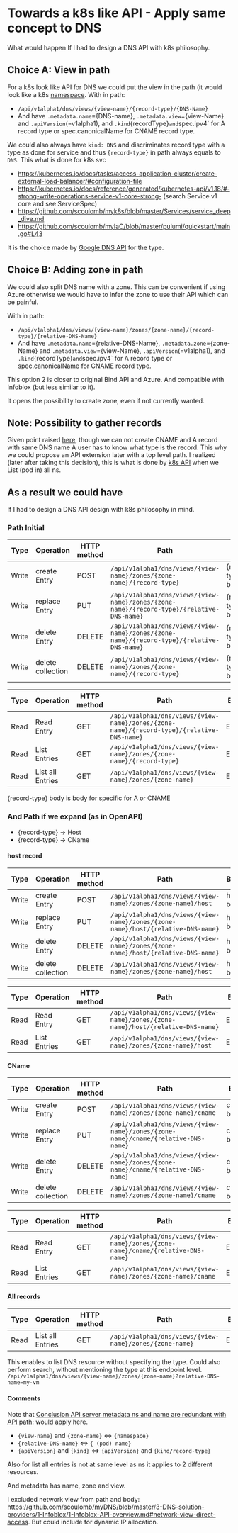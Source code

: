 # Towards a k8s like API - Apply same concept to DNS

What would happen If I had to design a DNS API with k8s philosophy.

## Choice A: View in path

For a k8s look like API for DNS we could put the view in the path (it would look like a k8s [namespace](2-compare-apis.md#Parallel-with-k8s-api).
With in path:
- `/api/v1alpha1/dns/views/{view-name}/{record-type}/{DNS-Name}`
- And have `.metadata.name`={DNS-name}, `.metadata.view`={view-Name} and `.apiVersion`(=v1alpha1), and `.kind`{recordType}`
and `spec.ipv4` for A record type or spec.canonicalName for CNAME record type.


We could also always have `kind: DNS` and discriminates record type with a type as done for service and thus `{record-type}` in path always equals to `DNS`.
This what is done for k8s svc
- https://kubernetes.io/docs/tasks/access-application-cluster/create-external-load-balancer/#configuration-file
- https://kubernetes.io/docs/reference/generated/kubernetes-api/v1.18/#-strong-write-operations-service-v1-core-strong- (search Service v1 core and see ServiceSpec)
- https://github.com/scoulomb/myk8s/blob/master/Services/service_deep_dive.md
- https://github.com/scoulomb/myIaC/blob/master/pulumi/quickstart/main.go#L43

It is the choice made by [Google DNS API](../3-DNS-solution-providers/3-Google-DNS/1-Google-DNS.md#record-creation-inside-a-zone) for the type.

<!--
=> option 2: should we have a different or same API path for close but different object
-->

## Choice B: Adding zone in path

We could also split DNS name with a zone.
This can be convenient if using Azure otherwise we would have to infer the zone to use their API which can be painful.

With in path:
- `/api/v1alpha1/dns/views/{view-name}/zones/{zone-name}/{record-type}/{relative-DNS-Name}`
- And have `.metadata.name`={relative-DNS-Name},  `.metadata.zone`={zone-Name} and `.metadata.view`={view-Name}, `.apiVersion`(=v1alpha1), and `.kind`{recordType}`
and `spec.ipv4` for A record type or spec.canonicalName for CNAME record type.

This option 2 is closer to original Bind API and Azure.
And compatible with Infoblox (but less similar to it).

It opens the possibility to create zone, even if not currently wanted.

## Note: Possibility to gather records

Given point raised [here](2-compare-apis.md#Parallel-with-nslookup-and-dig-API), though we can not create CNAME and A record with same DNS name
A user has to know what type is the record.
This why we could propose an API extension later with a top level path.
I realized (later after taking this decision), this is what is done by [k8s API](./3-a-towards-a-k8s-like-api-explore-k8s-api.md#Documentation) when we List (pod in) all ns.
 
## As a result we could have 

If I had to design a DNS API design with k8s philosophy in mind.

### Path Initial


| Type | Operation         | HTTP method |  Path                                                                                     | Body
| ---- | ------------      | ----------- | --------------------------------------------------                                        | ------------------
|Write | create Entry      | POST        | `/api/v1alpha1/dns/views/{view-name}/zones/{zone-name}/{record-type}`                     | {record-type} body
|Write | replace Entry     | PUT         | `/api/v1alpha1/dns/views/{view-name}/zones/{zone-name}/{record-type}/{relative-DNS-name}` | {record-type} body
|Write | delete  Entry     | DELETE      | `/api/v1alpha1/dns/views/{view-name}/zones/{zone-name}/{record-type}/{relative-DNS-name}` | {record-type} body
|Write | delete collection | DELETE      | `/api/v1alpha1/dns/views/{view-name}/zones/{zone-name}/{record-type}`                     | {record-type} body

| Type | Operation         | HTTP method |  Path                                                                                     | Body
| ---- | ------------      | ----------- | --------------------------------------------------                                        | ------------------
|Read  | Read Entry        | GET         | `/api/v1alpha1/dns/views/{view-name}/zones/{zone-name}/{record-type}/{relative-DNS-name}` | Empty
|Read  | List Entries      | GET         | `/api/v1alpha1/dns/views/{view-name}/zones/{zone-name}/{record-type}`                     | Empty
|Read  | List all Entries  | GET         | `/api/v1alpha1/dns/views/{view-name}/zones/{zone-name}`                                   | Empty

{record-type} body is body for specific for A or CNAME

### And Path if we expand (as in OpenAPI)

- {record-type} → Host
- {record-type} → CName

#### host record

| Type | Operation         | HTTP method |  Path                                                                                     | Body
| ---- | ------------      | ----------- | --------------------------------------------------                                        | ------------------
|Write | create Entry      | POST        | `/api/v1alpha1/dns/views/{view-name}/zones/{zone-name}/host`                              | host body
|Write | replace Entry     | PUT         | `/api/v1alpha1/dns/views/{view-name}/zones/{zone-name}/host/{relative-DNS-name}`          | host body
|Write | delete  Entry     | DELETE      | `/api/v1alpha1/dns/views/{view-name}/zones/{zone-name}/host/{relative-DNS-name}`          | host body
|Write | delete collection | DELETE      | `/api/v1alpha1/dns/views/{view-name}/zones/{zone-name}/host`                              | host body

<!--
delete collection optional, not exposed
-->

| Type | Operation         | HTTP method |  Path                                                                                     | Body
| ---- | ------------      | ----------- | --------------------------------------------------                                        | ------------------
|Read  | Read Entry        | GET         | `/api/v1alpha1/dns/views/{view-name}/zones/{zone-name}/host/{relative-DNS-name}`          | Empty
|Read  | List Entries      | GET         | `/api/v1alpha1/dns/views/{view-name}/zones/{zone-name}/host`                              | Empty


#### CName

| Type | Operation         | HTTP method |  Path                                                                                     | Body
| ---- | ------------      | ----------- | --------------------------------------------------                                        | ------------------
|Write | create Entry      | POST        | `/api/v1alpha1/dns/views/{view-name}/zones/{zone-name}/cname`                             | cname body
|Write | replace Entry     | PUT         | `/api/v1alpha1/dns/views/{view-name}/zones/{zone-name}/cname/{relative-DNS-name}`         | cname body
|Write | delete  Entry     | DELETE      | `/api/v1alpha1/dns/views/{view-name}/zones/{zone-name}/cname/{relative-DNS-name}`         | cname body
|Write | delete collection | DELETE      | `/api/v1alpha1/dns/views/{view-name}/zones/{zone-name}/cname`                             | cname body

| Type | Operation         | HTTP method |  Path                                                                                     | Body
| ---- | ------------      | ----------- | --------------------------------------------------                                        | ------------------
|Read  | Read Entry        | GET         | `/api/v1alpha1/dns/views/{view-name}/zones/{zone-name}/cname/{relative-DNS-name}`         | Empty
|Read  | List Entries      | GET         | `/api/v1alpha1/dns/views/{view-name}/zones/{zone-name}/cname`                             | Empty



#### All records

| Type | Operation         | HTTP method |  Path                                                                                     | Body
| ---- | ------------      | ----------- | --------------------------------------------------                                        | ------------------
|Read  | List all Entries  | GET         | `/api/v1alpha1/dns/views/{view-name}/zones/{zone-name}`                                   | Empty

This enables to list DNS resource without specifying the type.  Could also perform search, without mentioning the type at this endpoint level.
`/api/v1alpha1/dns/views/{view-name}/zones/{zone-name}?relative-DNS-name=my-vm`

<!--
Optional
-->
<!--
=> Option 5: should we have a different or same API path for close but different object
all presentation of method was not accurate and error in POST which does not have relative DNS name
https://github.com/scoulomb/myDNS/blob/47809cfdba46b083ea3dc43101be84dd9031aca2/4-Analysis/3-towards-a-k8s-like-api.md#note-possibility-to-gather-records
-->


#### Comments

Note that [Conclusion API server metadata ns and name are redundant with API path](./3-a-towards-a-k8s-like-api-explore-k8s-api.md#Conclusion-redundancy):
would apply here.
- `{view-name}` and `{zone-name}` <=> `{namespace}`
- `{relative-DNS-name}` <=> `{ (pod) name}`
- `{apiVersion}` and `{kind}` <=> `{apiVersion}` and `{kind/record-type}`

Also for list all entries is not at same level as ns it applies to 2 different resources.

And metadata has name, zone and view.

<!--

- I decided to remove `{view-name}` and `{zone-name}` from the body **metadata** to not have consistency check (we only rely on view and zone provided in path arguments + name in body).
This also enables to return directly the body.

See DNS PR#95.

Those Metadata are optional as
redundant with path query parameters. 

Metadata could have been used for retrieve use-case and to perform GitOps pattern. A controller could use it to
know which API path to target.

Redundancy does not apply for metadata.name which is
mandatory in POST body as not present in the path.

- Thus check on mame only needed for update => OK

- API version and kind 
    - API version: accept only v1 so if v2 in kind: OpenAPI error, if v2 in path OpenAPI 404 => OK
    - Kind: With OpenAPI, I made the necessary so that path for a given kind only accept object of one kind =< OK


{
  "apiVersion": "v1",
  "metadata": {
    "name": "yop",
    "externalReferenceId": "88888888"
  },
  "kind": "Host",
  "spec": {
    "ipv4Address": "172.17.2.9"
  }
}

See BB: repos/private/browse/myDNS/4-Analysis/4-private-proposal.md, actually deprecated
mirror conf: "DNS+auto+API+v1alpha1"
-->

I excluded network view from path and body: https://github.com/scoulomb/myDNS/blob/master/3-DNS-solution-providers/1-Infoblox/1-Infoblox-API-overview.md#network-view-direct-access.
But could include for dynamic IP allocation.
